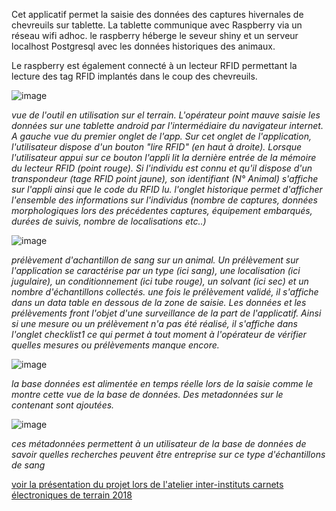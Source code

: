 
Cet applicatif permet la saisie des données des captures hivernales de chevreuils sur tablette. La tablette communique avec Raspberry via un réseau wifi adhoc. le raspberry héberge le seveur shiny et un serveur localhost Postgresql avec les données historiques des animaux.

Le raspberry est également connecté à un lecteur RFID permettant la lecture des tag RFID implantés dans le coup des chevreuils.

![image](https://user-images.githubusercontent.com/39738426/124924562-e1063d80-dffb-11eb-9fb3-e91e9c4a2001.png)

*vue de l'outil en utilisation sur el terrain. L'opérateur point mauve saisie les données sur une tablette android par l'intermédiaire du navigateur internet. A gauche vue du premier onglet de l'app. Sur cet onglet de l'application, l'utilisateur dispose d'un bouton "lire RFID" (en haut à droite). Lorsque l'utilisateur appui sur ce bouton l'appli lit la dernière entrée de la mémoire du lecteur RFID (point rouge). Si l'individu est connu et qu'il dispose d'un transpondeur (tage RFID point jaune), son identifiant (N° Animal) s'affiche sur l'appli ainsi que le code du RFID lu. l'onglet historique permet d'afficher l'ensemble des informations sur l'individus (nombre de captures, données morphologiques lors des précédentes captures, équipement embarqués, durées de suivis, nombre de localisations etc..)*


 ![image](https://user-images.githubusercontent.com/39738426/124926204-87067780-dffd-11eb-8c7e-4978d715afa0.png)

*prélèvement d'achantillon de sang sur un animal. Un prélèvement sur l'application se caractérise par un type (ici sang), une localisation (ici jugulaire), un conditionnement (ici tube rouge), un solvant (ici sec) et un nombre d'échantillons collectés. une fois le prélèvement validé, il s'affiche dans un data table en dessous de la zone de saisie. Les données et les prélèvements front l'objet d'une surveillance de la part de l'applicatif. Ainsi si une mesure ou un prélèvement n'a pas été réalisé, il s'affiche dans l'onglet checklist1 ce qui permet à tout moment à l'opérateur de vérifier quelles mesures ou prélèvements manque encore.* 

![image](https://user-images.githubusercontent.com/39738426/124926974-668aed00-dffe-11eb-9361-20f23b1d0fc2.png)

*la base données est alimentée en temps réelle lors de la saisie comme le montre cette vue de la base de données. Des metadonnées sur le contenant sont ajoutées.*

![image](https://user-images.githubusercontent.com/39738426/124927220-af42a600-dffe-11eb-873d-df555f101853.png)

*ces métadonnées permettent à un utilisateur de la base de données de savoir quelles recherches peuvent être entreprise sur ce type d'échantillons de sang*

[voir la présentation du projet lors de l'atelier inter-instituts carnets électroniques de terrain 2018](https://oreme.org/app/uploads/Chaval_Atelier2018.pdf)
